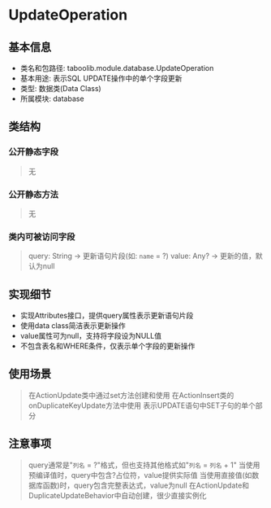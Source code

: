 # UpdateOperation

## 基本信息
- 类名和包路径: taboolib.module.database.UpdateOperation
- 基本用途: 表示SQL UPDATE操作中的单个字段更新
- 类型: 数据类(Data Class)
- 所属模块: database

## 类结构

### 公开静态字段
> 无

### 公开静态方法
> 无

### 类内可被访问字段
> query: String -> 更新语句片段(如: `name` = ?)
> value: Any? -> 更新的值，默认为null

## 实现细节
- 实现Attributes接口，提供query属性表示更新语句片段
- 使用data class简洁表示更新操作
- value属性可为null，支持将字段设为NULL值
- 不包含表名和WHERE条件，仅表示单个字段的更新操作

## 使用场景
> 在ActionUpdate类中通过set方法创建和使用
> 在ActionInsert类的onDuplicateKeyUpdate方法中使用
> 表示UPDATE语句中SET子句的单个部分

## 注意事项
> query通常是"`列名` = ?"格式，但也支持其他格式如"`列名` = `列名` + 1"
> 当使用预编译值时，query中包含?占位符，value提供实际值
> 当使用直接值(如数据库函数)时，query包含完整表达式，value为null
> 在ActionUpdate和DuplicateUpdateBehavior中自动创建，很少直接实例化
